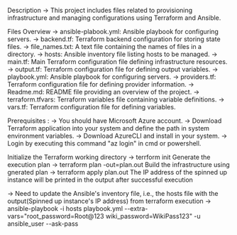 Description
-> This project includes files related to provisioning infrastructure and managing configurations using Terraform and Ansible.

Files Overview
-> ansible-plabook.yml: Ansible playbook for configuring servers.
-> backend.tf: Terraform backend configuration for storing state files.
-> file_names.txt: A text file containing the names of files in a directory.
-> hosts: Ansible inventory file listing hosts to be managed.
-> main.tf: Main Terraform configuration file defining infrastructure resources.
-> output.tf: Terraform configuration file for defining output variables.
-> playbook.yml: Ansible playbook for configuring servers.
-> providers.tf: Terraform configuration file for defining provider information.
-> Readme.md: README file providing an overview of the project.
-> terraform.tfvars: Terraform variables file containing variable definitions.
-> vars.tf: Terraform configuration file for defining variables.


Prerequisites :
-> You should have Microsoft Azure account.
-> Download Terraform application into your system and define the path in system environment variables.
-> Download AzureCLI and install in your system.
-> Login by executing this command "az login" in cmd or powershell.


Initialize the Terraform working directory -> terrform init
Generate the execution plan -> terraform plan -out=plan.out
Build the infrastructure using gnerated plan -> terraform apply plan.out
The IP address of the spinned up instance will be printed in the output after successful execution


-> Need to update the Ansible's inventory file, i.e., the hosts file with the output(Spinned up instance's IP address) from terraform execution 
-> ansible-playbook -i hosts playbook.yml --extra-vars="root_password=Root@123 wiki_password=WikiPass123" -u ansible_user --ask-pass
